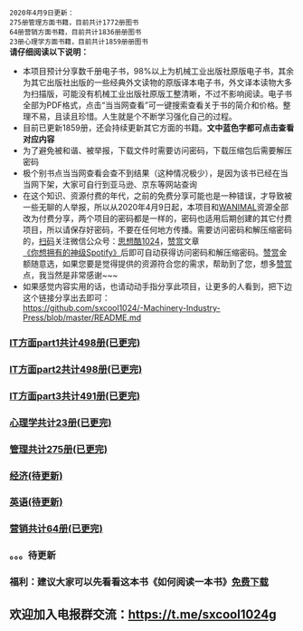 `2020年4月9日更新：`<br>
`275册管理方面书籍，目前共计1772册图书`<br>
`64册营销方面书籍，目前共计1836册册图书`<br>
`23册心理学方面书籍，目前共计1859册册图书`<br>
**请仔细阅读以下说明：**
* 本项目预计分享数千册电子书，98%以上为机械工业出版社原版电子书，其余为其它出版社出版的一些经典外文读物的原版译本电子书，外文译本读物大多为扫描版，可能没有机械工业出版社原版工整清晰，不过不影响阅读。电子书全部为PDF格式，点击“当当网查看”可一键搜索查看关于书的简介和价格。整理不易，且读且珍惜。人生就是个不断学习强化自己的过程。
* 目前已更新1859册，还会持续更新其它方面的书籍。**文中蓝色字都可点击查看对应内容**
* 为了避免被和谐、被举报，下载文件时需要访问密码，下载压缩包后需要解压密码
* 极个别书点当当网查看会查不到结果（这种情况极少），是因为该书已经在当当网下架，大家可自行到亚马逊、京东等网站查询
* 在这个知识、资源付费的年代，之前的免费分享可能也是一种错误，才导致被一些无聊的人举报，所以从2020年4月9日起，本项目和[WANIMAL](https://github.com/sxcool1024/WANIMAL-1983/blob/master/README.md)资源全部改为付费分享，两个项目的密码都是一样的，密码也适用后期创建的其它付费项目，所以请保存好密码，不要在任何地方传播。需要访问密码和解压缩密码的，[扫码](https://www.nsaimg.com/2020/04/08/5e8deb61f2b73.jpg)关注微信公众号：[思想酷1024](https://www.nsaimg.com/2020/04/08/5e8deb61f2b73.jpg)，[赞赏](https://www.nsaimg.com/2020/04/09/5e8e926b73724.jpg)文章[《你想拥有的神级Spotify》](http://mp.weixin.qq.com/s?__biz=MzI5NDQ3ODA3NA==&mid=100000094&idx=1&sn=cea0fe244b2aac7b13bbb8a0887f1406&chksm=6c6308cb5b1481dd0ff631786134a7f3209d95164bc58cd51fb7f4cc2d12176148cf40ec735d#rd)后即可自动获得访问密码和解压缩密码。[赞赏](https://www.nsaimg.com/2020/04/09/5e8e926b73724.jpg)金额随意选，如果您要是觉得提供的资源符合您的需求，帮助到了您，想多[赞赏](https://www.nsaimg.com/2020/04/09/5e8e926b73724.jpg)点，我当然是非常感谢~~~
* 如果感觉内容实用的话，也请动动手指分享此项目，让更多的人看到，把下边这个链接分享出去即可：<br>
https://github.com/sxcool1024/-Machinery-Industry-Press/blob/master/README.md
### [IT方面part1共计498册(已更完)](/IT方面图书/part1.md)
### [IT方面part2共计498册(已更完)](/IT方面图书/part2.md)
### [IT方面part3共计491册(已更完)](/IT方面图书/part3.md)
### [心理学共计23册(已更完)](/心理/README.md)
### [管理共计275册(已更完)](/管理/README.md)
### [经济(待更新)](/经济/README.md)
### [英语(待更新)](/英语/README.md)
### [营销共计64册(已更完)](/营销/README.md)
### 。。。待更新
### 福利：建议大家可以先看看这本书《如何阅读一本书》[免费下载](https://www.lanzous.com/ib5zdti)
## 欢迎加入电报群交流：https://t.me/sxcool1024g

